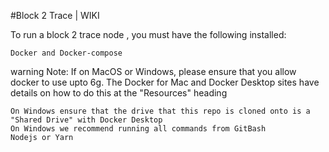 #Block 2 Trace | WIKI


To run a block 2 trace node , you must have the following installed:

    Docker and Docker-compose

warning Note: If on MacOS or Windows, please ensure that you allow docker to use upto 6g. The Docker for Mac and Docker Desktop sites have details on how to do this at the "Resources" heading

    On Windows ensure that the drive that this repo is cloned onto is a "Shared Drive" with Docker Desktop
    On Windows we recommend running all commands from GitBash
    Nodejs or Yarn

